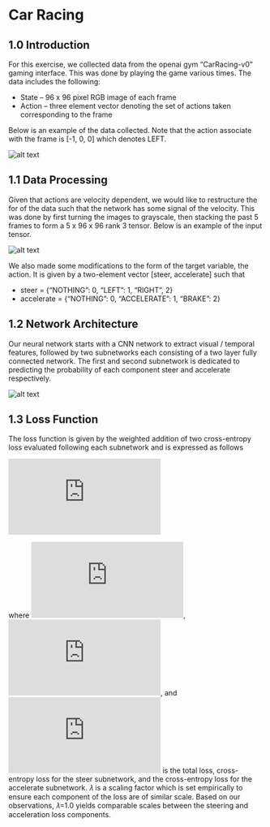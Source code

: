 # Car Racing
## 1.0 Introduction
For this exercise, we collected data from the openai gym “CarRacing-v0” gaming interface. This was done by playing the game various times. The data includes the following:
* State – 96 x 96 pixel RGB image of each frame
* Action – three element vector denoting the set of actions taken corresponding to the frame 

Below is an example of the data collected. Note that the action associate with the frame is [-1, 0, 0] which denotes LEFT.

![alt text](https://github.com/erasromani/car-racing/blob/main/images/example_data.png)

## 1.1 Data Processing

Given that actions are velocity dependent, we would like to restructure the for of the data such that the network has some signal of the velocity. This was done by first turning the images to grayscale, then stacking the past 5 frames to form a 5 x 96 x 96 rank 3 tensor. Below is an example of the input tensor. 

![alt text](https://github.com/erasromani/car-racing/blob/main/images/input_tensor.png)

We also made some modifications to the form of the target variable, the action. It is given by a two-element vector [steer, accelerate] such that
* steer = {“NOTHING”: 0, “LEFT”: 1, “RIGHT”, 2}
* accelerate = {“NOTHING”: 0, “ACCELERATE”: 1, “BRAKE”: 2}

## 1.2 Network Architecture

Our neural network starts with a CNN network to extract visual / temporal features, followed by two subnetworks each consisting of a two layer fully connected network. The first and second subnetwork is dedicated to predicting the probability of each component steer and accelerate respectively.

![alt text](https://github.com/erasromani/car-racing/blob/main/images/network_architecture.png)

## 1.3 Loss Function

The loss function is given by the weighted addition of two cross-entropy loss evaluated following each subnetwork and is expressed as follows

![alt text](https://latex.codecogs.com/gif.latex?L%20%3D%20L_%7Bsteer%7D%20&plus;%20%5Clambda%20L_%7Baccelerate%7D)


where ![alt text](https://latex.codecogs.com/gif.latex?L), ![alt text](https://latex.codecogs.com/gif.latex?L_%7Bsteer%7D), and ![alt text](https://latex.codecogs.com/gif.latex?L_%7Baccelerate%7D)  is the total loss, cross-entropy loss for the steer subnetwork, and the cross-entropy loss for the accelerate subnetwork. 𝜆 is a scaling factor which is set empirically to ensure each component of the loss are of similar scale. Based on our observations, 𝜆=1.0 yields comparable scales between the steering and acceleration loss components.
